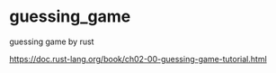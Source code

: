# guessing_game
guessing game by rust

https://doc.rust-lang.org/book/ch02-00-guessing-game-tutorial.html
